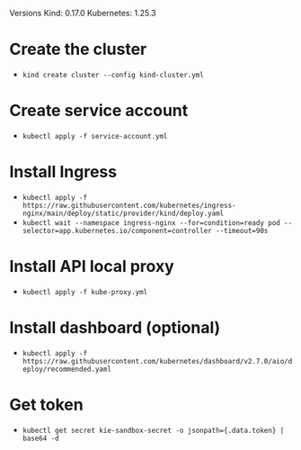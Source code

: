 Versions
Kind: 0.17.0
Kubernetes: 1.25.3

# Create the cluster
- `kind create cluster --config kind-cluster.yml`

# Create service account
- `kubectl apply -f service-account.yml`

# Install Ingress
- `kubectl apply -f https://raw.githubusercontent.com/kubernetes/ingress-nginx/main/deploy/static/provider/kind/deploy.yaml`
- `kubectl wait --namespace ingress-nginx --for=condition=ready pod --selector=app.kubernetes.io/component=controller --timeout=90s`

# Install API local proxy
- `kubectl apply -f kube-proxy.yml`

# Install dashboard (optional)
- `kubectl apply -f https://raw.githubusercontent.com/kubernetes/dashboard/v2.7.0/aio/deploy/recommended.yaml`

# Get token
- `kubectl get secret kie-sandbox-secret -o jsonpath={.data.token} | base64 -d`
